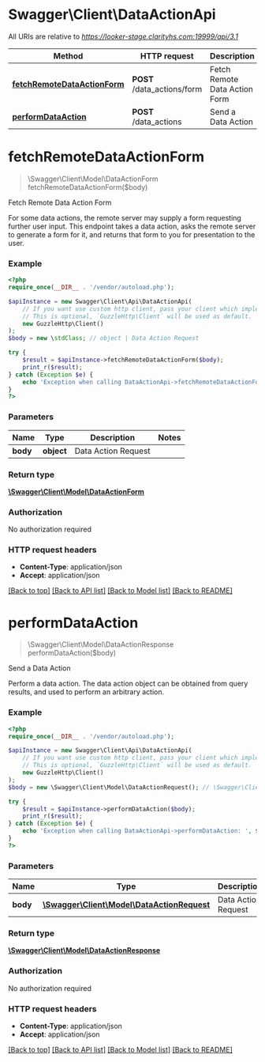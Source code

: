 # Swagger\Client\DataActionApi

All URIs are relative to *https://looker-stage.clarityhs.com:19999/api/3.1*

Method | HTTP request | Description
------------- | ------------- | -------------
[**fetchRemoteDataActionForm**](DataActionApi.md#fetchRemoteDataActionForm) | **POST** /data_actions/form | Fetch Remote Data Action Form
[**performDataAction**](DataActionApi.md#performDataAction) | **POST** /data_actions | Send a Data Action


# **fetchRemoteDataActionForm**
> \Swagger\Client\Model\DataActionForm fetchRemoteDataActionForm($body)

Fetch Remote Data Action Form

For some data actions, the remote server may supply a form requesting further user input. This endpoint takes a data action, asks the remote server to generate a form for it, and returns that form to you for presentation to the user.

### Example
```php
<?php
require_once(__DIR__ . '/vendor/autoload.php');

$apiInstance = new Swagger\Client\Api\DataActionApi(
    // If you want use custom http client, pass your client which implements `GuzzleHttp\ClientInterface`.
    // This is optional, `GuzzleHttp\Client` will be used as default.
    new GuzzleHttp\Client()
);
$body = new \stdClass; // object | Data Action Request

try {
    $result = $apiInstance->fetchRemoteDataActionForm($body);
    print_r($result);
} catch (Exception $e) {
    echo 'Exception when calling DataActionApi->fetchRemoteDataActionForm: ', $e->getMessage(), PHP_EOL;
}
?>
```

### Parameters

Name | Type | Description  | Notes
------------- | ------------- | ------------- | -------------
 **body** | **object**| Data Action Request |

### Return type

[**\Swagger\Client\Model\DataActionForm**](../Model/DataActionForm.md)

### Authorization

No authorization required

### HTTP request headers

 - **Content-Type**: application/json
 - **Accept**: application/json

[[Back to top]](#) [[Back to API list]](../../README.md#documentation-for-api-endpoints) [[Back to Model list]](../../README.md#documentation-for-models) [[Back to README]](../../README.md)

# **performDataAction**
> \Swagger\Client\Model\DataActionResponse performDataAction($body)

Send a Data Action

Perform a data action. The data action object can be obtained from query results, and used to perform an arbitrary action.

### Example
```php
<?php
require_once(__DIR__ . '/vendor/autoload.php');

$apiInstance = new Swagger\Client\Api\DataActionApi(
    // If you want use custom http client, pass your client which implements `GuzzleHttp\ClientInterface`.
    // This is optional, `GuzzleHttp\Client` will be used as default.
    new GuzzleHttp\Client()
);
$body = new \Swagger\Client\Model\DataActionRequest(); // \Swagger\Client\Model\DataActionRequest | Data Action Request

try {
    $result = $apiInstance->performDataAction($body);
    print_r($result);
} catch (Exception $e) {
    echo 'Exception when calling DataActionApi->performDataAction: ', $e->getMessage(), PHP_EOL;
}
?>
```

### Parameters

Name | Type | Description  | Notes
------------- | ------------- | ------------- | -------------
 **body** | [**\Swagger\Client\Model\DataActionRequest**](../Model/DataActionRequest.md)| Data Action Request |

### Return type

[**\Swagger\Client\Model\DataActionResponse**](../Model/DataActionResponse.md)

### Authorization

No authorization required

### HTTP request headers

 - **Content-Type**: application/json
 - **Accept**: application/json

[[Back to top]](#) [[Back to API list]](../../README.md#documentation-for-api-endpoints) [[Back to Model list]](../../README.md#documentation-for-models) [[Back to README]](../../README.md)

